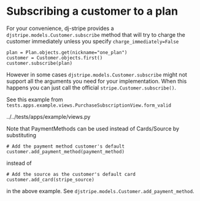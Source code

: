 # Subscribing a customer to a plan

For your convenience, dj-stripe provides a
`djstripe.models.Customer.subscribe` method that will try to charge the
customer immediately unless you specify `charge_immediately=False`

    plan = Plan.objects.get(nickname="one_plan")
    customer = Customer.objects.first()
    customer.subscribe(plan)

However in some cases `djstripe.models.Customer.subscribe` might not
support all the arguments you need for your implementation. When this
happens you can just call the official `stripe.Customer.subscribe()`.

See this example from
`tests.apps.example.views.PurchaseSubscriptionView.form_valid`

<div class="literalinclude"
pyobject="PurchaseSubscriptionView.form_valid"
start-after="User.objects.create" end-before="self.request.subscription"
dedent="2">

../../tests/apps/example/views.py

</div>

Note that PaymentMethods can be used instead of Cards/Source by
substituting

    # Add the payment method customer's default
    customer.add_payment_method(payment_method)

instead of

    # Add the source as the customer's default card
    customer.add_card(stripe_source)

in the above example. See `djstripe.models.Customer.add_payment_method`.
